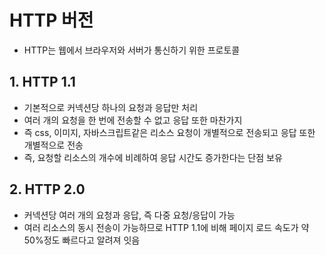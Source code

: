 # HTTP 버전
- HTTP는 웹에서 브라우저와 서버가 통신하기 위한 프로토콜
## 1. HTTP 1.1
- 기본적으로 커넥션당 하나의 요청과 응답만 처리
- 여러 개의 요청을 한 번에 전송할 수 없고 응답 또한 마찬가지
- 즉 css, 이미지, 자바스크립트같은 리소스 요청이 개별적으로 전송되고 응답 또한 개별적으로 전송
- 즉, 요청할 리소스의 개수에 비례하여 응답 시간도 증가한다는 단점 보유

## 2. HTTP 2.0
- 커넥션당 여러 개의 요청과 응답, 즉 다중 요청/응답이 가능
- 여러 리소스의 동시 전송이 가능하므로 HTTP 1.1에 비해 페이지 로드 속도가 약 50%정도 빠르다고 알려져 잇음
